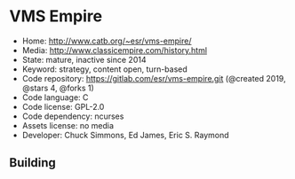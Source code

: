 # VMS Empire

- Home: http://www.catb.org/~esr/vms-empire/
- Media: http://www.classicempire.com/history.html
- State: mature, inactive since 2014
- Keyword: strategy, content open, turn-based
- Code repository: https://gitlab.com/esr/vms-empire.git (@created 2019, @stars 4, @forks 1)
- Code language: C
- Code license: GPL-2.0
- Code dependency: ncurses
- Assets license: no media
- Developer: Chuck Simmons, Ed James, Eric S. Raymond

## Building
